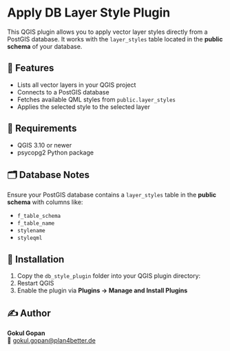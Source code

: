 # Apply DB Layer Style Plugin

This QGIS plugin allows you to apply vector layer styles directly from a PostGIS database. It works with the `layer_styles` table located in the **public schema** of your database.

## 🔧 Features
- Lists all vector layers in your QGIS project
- Connects to a PostGIS database
- Fetches available QML styles from `public.layer_styles`
- Applies the selected style to the selected layer

## 🧪 Requirements
- QGIS 3.10 or newer
- psycopg2 Python package

## 🗂 Database Notes
Ensure your PostGIS database contains a `layer_styles` table in the **public schema** with columns like:
- `f_table_schema`
- `f_table_name`
- `stylename`
- `styleqml`

## 📂 Installation
1. Copy the `db_style_plugin` folder into your QGIS plugin directory:
2. Restart QGIS  
3. Enable the plugin via **Plugins → Manage and Install Plugins**

## ✍️ Author
**Gokul Gopan**  
📧 gokul.gopan@plan4better.de

